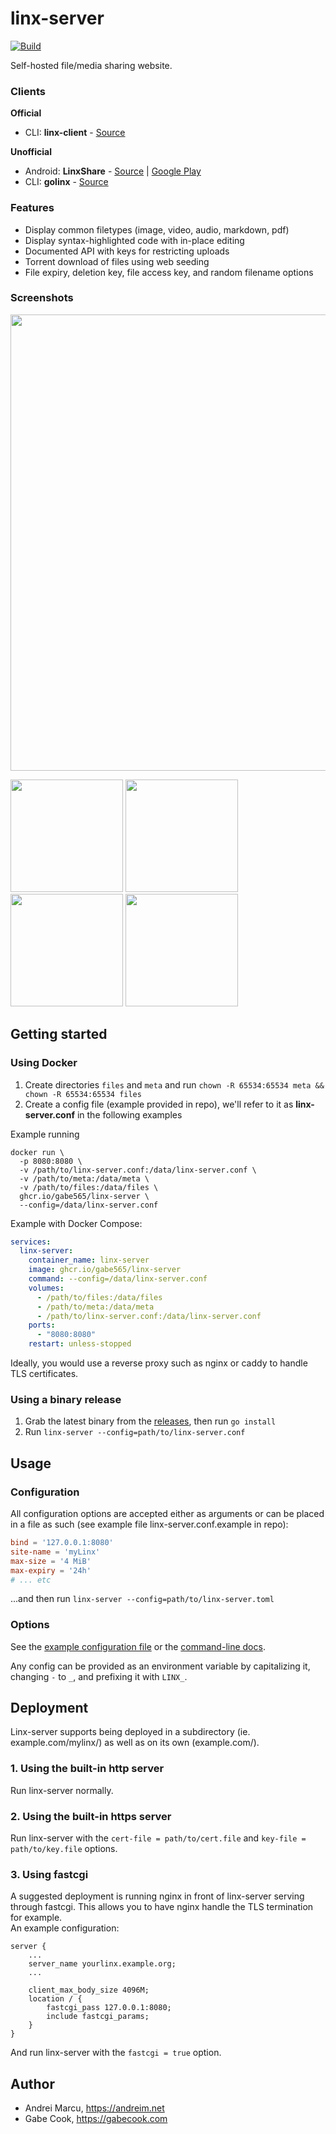 # linx-server

[![Build](https://github.com/gabe565/linx-server/actions/workflows/build.yaml/badge.svg)](https://github.com/gabe565/linx-server/actions/workflows/build.yaml)

Self-hosted file/media sharing website.

### Clients
**Official**
- CLI: **linx-client** - [Source](https://github.com/andreimarcu/linx-client)

**Unofficial**
- Android: **LinxShare** - [Source](https://github.com/iksteen/LinxShare/) | [Google Play](https://play.google.com/store/apps/details?id=org.thegraveyard.linxshare)
- CLI: **golinx** - [Source](https://github.com/mutantmonkey/golinx)


### Features
- Display common filetypes (image, video, audio, markdown, pdf)  
- Display syntax-highlighted code with in-place editing
- Documented API with keys for restricting uploads
- Torrent download of files using web seeding
- File expiry, deletion key, file access key, and random filename options


### Screenshots
<img width="730" src="https://user-images.githubusercontent.com/4650950/76579039-03c82680-6488-11ea-8e23-4c927386fbd9.png" />

<img width="180" src="https://user-images.githubusercontent.com/4650950/76578903-771d6880-6487-11ea-8baf-a4a23fef4d26.png" /> <img width="180" src="https://user-images.githubusercontent.com/4650950/76578910-7be21c80-6487-11ea-9a0a-587d59bc5f80.png" /> <img width="180" src="https://user-images.githubusercontent.com/4650950/76578908-7b498600-6487-11ea-8994-ee7b6eb9cdb1.png" /> <img width="180" src="https://user-images.githubusercontent.com/4650950/76578907-7b498600-6487-11ea-8941-8f582bf87fb0.png" />


## Getting started

### Using Docker
1. Create directories `files` and `meta` and run `chown -R 65534:65534 meta && chown -R 65534:65534 files` 
2. Create a config file (example provided in repo), we'll refer to it as __linx-server.conf__ in the following examples

Example running
```shell
docker run \
  -p 8080:8080 \
  -v /path/to/linx-server.conf:/data/linx-server.conf \
  -v /path/to/meta:/data/meta \
  -v /path/to/files:/data/files \
  ghcr.io/gabe565/linx-server \
  --config=/data/linx-server.conf
``` 

Example with Docker Compose:
```yaml
services:
  linx-server:
    container_name: linx-server
    image: ghcr.io/gabe565/linx-server
    command: --config=/data/linx-server.conf
    volumes:
      - /path/to/files:/data/files
      - /path/to/meta:/data/meta
      - /path/to/linx-server.conf:/data/linx-server.conf
    ports:
      - "8080:8080"
    restart: unless-stopped
```
Ideally, you would use a reverse proxy such as nginx or caddy to handle TLS certificates.

### Using a binary release

1. Grab the latest binary from the [releases](https://github.com/gabe565/linx-server/releases), then run ```go install```
2. Run ```linx-server --config=path/to/linx-server.conf```

  
## Usage

### Configuration
All configuration options are accepted either as arguments or can be placed in a file as such (see example file linx-server.conf.example in repo):  
```toml
bind = '127.0.0.1:8080'
site-name = 'myLinx'
max-size = '4 MiB'
max-expiry = '24h'
# ... etc
```
...and then run `linx-server --config=path/to/linx-server.toml`

### Options
See the [example configuration file](config_example.toml) or the [command-line docs](docs/linx-server.md).

Any config can be provided as an environment variable by capitalizing it, changing `-` to `_`, and prefixing it with `LINX_`.

## Deployment
Linx-server supports being deployed in a subdirectory (ie. example.com/mylinx/) as well as on its own (example.com/).


### 1. Using the built-in http server
Run linx-server normally.

### 2. Using the built-in https server
Run linx-server with the `cert-file = path/to/cert.file` and `key-file = path/to/key.file` options.

### 3. Using fastcgi

A suggested deployment is running nginx in front of linx-server serving through fastcgi.
This allows you to have nginx handle the TLS termination for example.  
An example configuration:
```
server {
    ...
    server_name yourlinx.example.org;
    ...
    
    client_max_body_size 4096M;
    location / {
        fastcgi_pass 127.0.0.1:8080;
        include fastcgi_params;
    }
}
```
And run linx-server with the ```fastcgi = true``` option.

## Author
- Andrei Marcu, https://andreim.net
- Gabe Cook, https://gabecook.com
